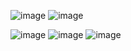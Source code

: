 ![image](https://github.com/user-attachments/assets/8256df3e-3d28-425b-853f-8c3e2579b434)
![image](https://github.com/user-attachments/assets/e8c765ea-7a08-4608-bd6c-b03ad601b9b6)

![image](https://github.com/user-attachments/assets/d54d7c61-c669-4ba5-ba7d-5f8b9c6ecefb)
![image](https://github.com/user-attachments/assets/293fd895-d745-43f1-92d1-f591a22b29b7)
![image](https://github.com/user-attachments/assets/8c6d91d1-12e0-46c3-bdbc-01ec23eae79a)







<!--
**sweetandkindgirl/sweetandkindgirl** is a ✨ _special_ ✨ repository because its `README.md` (this file) appears on your GitHub profile.

Here are some ideas to get you started:

- 🔭 I’m currently working on ...
- 🌱 I’m currently learning ...
- 👯 I’m looking to collaborate on ...
- 🤔 I’m looking for help with ...
- 💬 Ask me about ...
- 📫 How to reach me: ...
- 😄 Pronouns: ...
- ⚡ Fun fact: ...
-->
